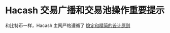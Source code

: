 Hacash 交易广播和交易池操作重要提示
===




和比特币一样，Hacash 主网严格遵循了 [稳定和精简的设计原则](https://github.com/hacash/doc-chinese/blob/main/tech/bitcoin_and_hacash_L1_comparison.md)